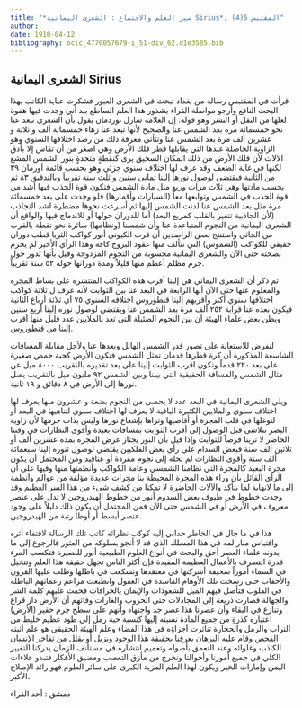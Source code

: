 ```yaml
---
title: "*سير العلم والاجتماع : الشعرى اليمانية Sirius*. المقتبس 5(4)"
author: 
date: 1910-04-12
bibliography: oclc_4770057679-i_51-div_62.d1e3585.bib
---
```




##  الشعرى اليمانية  Sirius 


 قرأت في المقتبس رسالة من بغداد تبحث في الشعرى العبور فشكرت عناية الكاتب بهذا البحث النافع وأرجو مواصلة القراء بشذور هذا العلم الساطع بيد أني وجدت فيها هفوة لعلها من النقل أو النشر وهو قوله: إن العلامة شارل نوردمان يقول بأن الشعرى تبعد عنا نحو  خمسمائة  مرة بعد الشمس عنا والصحيح لأنها تبعد عنا زهاء  خمسمائة  ألف  و  ثلاثة  و  عشرين  ألف  مرة بعد الشمس عنا وتتأتى معرفة ذلك من رصد اختلافها السنوي وهو الزاوية الحاصلة عندها التي يقابلها قطر فلك الأرض وهي اصغر من أن تقاس إلا بأدق الآلات لأن فلك الأرض من ذلك المكان السحيق يرى كنقطةٍ متحدةٍ بنور الشمس المشع لكنها في غاية الضعف وقد عرف لها اختلاف سنوي جزئي وهو بحسب قائمة أورمان  ٣٩  من الثانية فيقتضي لوصول نورها إلينا  ثماني  سنين و  ثلث  سنة تقريباً وبالتدقيق  ٨٣  ثم بحسب مادتها وهي  ثلاث  مرات وربع مثل مادة الشمس فتكون قوة الجذب فيها أشد من قوة الجذب في الشمس وتوابعها معاً (السيارات وأقمارها) فلو وجدت على بعد  خمسمائة  مرة مثل بعد الشمس عنا لدنت الشمس إليها ثم أسرعت نحوها مضطرة لشد التجاذب (لأن الجاذبية تتغير بالقلب كمربع البعد) أما للدوران   حولها أو للاندماج فيها والواقع أن الشعرى اليمانية من النجوم المتباعدة عنا وأن شمسنا (ونظامها) سائرة نحو نقطة بالقرب من الجاثي واستنتج بعض الراصدين أن قرب الكيوني أنور كواكب الثريا قطب دوران حقيقي للكواكب (الشموس) التي تتألف منها عقود البروج كافة وهذا الرأي الأخير لم يجزم بصحته حتى الآن والشعرى اليمانية محسوبة من النجوم المزدوجة وقيل بأنها تدور حول جرم مظلم أعظم منها قليلاً ومدة دورانها حوله  ٥٢  سنة تقريباً. 

 ثم ذكر أن الشعرى اليماني هي إلينا أقرب هذه الكواكب المنتشرة على بساط المجرة والمعلوم عنها حتى الآن أنها الرابعة في البعد عنا بين الثوابت لأنه عرف ل  ثلاثة  كواكب اختلافها سنوي أكثر وأقربهم إلينا قنطوروس اختلافه السنوي  ٧٥  أي  ثلاثة  أرباع الثانية فيكون بعده عنا قرابة  ٢٥٢  ألف  مرة بعد الشمس عنا ويقتضي لوصول نوره إلينا  أربع  سنين ويظن بعض علماء الهيئة أن بين النجوم الضئيلة التي تعد بالملايين عدد قليل   منها أقرب إلينا من قنطوروس. 

 لنفرض للاستعانة على تصور قدر الشمس الهائل وبعدها عنا ولأجل مقابلة المسافات الشاسعة المذكورة أن كرة قطرها قدمان تمثل الشمس فتكون الأرض كحبة حمص صغيرة على بعد  ٢٢٠  قدماً وتكون اقرب الثوابت إلينا على بعد تقديره بالتقريب  ٨٠٠٠  ميل عن مثال الشمس والمسافة الحقيقية التي بيننا وبين الشمس  ٩٢  مليون ميل بالتقريب يصل نورها إلى الأرض في  ٨  دقائق و  ١٩  ثانية. 

 ويلي الشعرى اليمانية في البعد عدد لا يحصى من النجوم بضعة و  عشرون  منها يعرف لها اختلاف سنوي والملايين الكثيرة الباقية لا يعرف لها اختلاف سنوي لتناهيها في البعد أو لتوغلها في قلب المجرة أو أقاصيها وتراها بإشعاع نورها وليس بذات جرمها لأن زاوية البصر تتلاشى قبل الوصول إلى أقرب الثوابت بمسافات بعيدة وأقوى النظارات في وقتنا الحاضر لا ترينا قرصاً للثوابت وإذا قيل بأن النور يجتاز عرض المجرة بمدة  عشرين  ألف  أو  ثلاثين  ألف  سنة فبعض السدام على رأي بعض الفلكيين يقتضي لوصول تنوره إلينا  سبعمائة  ألف  سنة وأقوى النظارات لم تحله إلى نجوم مفردة أو عناقيد ومن المحتمل أن يكون مجرة البعيد كالمجرة التي نظامنا الشمسي وعامة الكواكب وأنظمتها منها وفيها على أن الرأي القائل بأن وراء هذه المجرة المحيطة بنا مجرات عديدة مؤلفة من عوالم وأنظمة   إلى ما لانهاية لما يتأكد والآلات الحاضرة لا تمكنا من كشف شيء من هذا السر العظيم وقد وجدت خطوط في طيوف بعض السدوم أنور من خطوط الهيدروجين لا تدل على عنصر معروف في الأرض أو في الشمس حتى الآن فمن المحتمل أن يكون ذلك دليلاً على وجود عنصر أبسط أو أوطأ رتبة من الهيدروجين. 

 هذا في ما جال في الخاطر حداني إليه كوكب نظرائه كاتب تلك الرسالة لاقتفاء أثره واقتباس منار لمه في هذا المسلك الذي قد لا أنجو بسلوكه من العثور فالرجوع إلى ما يدونه علماء العصر أحق والبحث في أنواع العلوم الطبيعية أنور للبصيرة فتكسب المرء قدرة التصرف بالأعمال العظيمة المفيدة فإن أكثر الناس تجهل حقيقة هذا العلم وتتخيل في السماء أموراً سخيفة أشركتها في معتقدها وتسكعت في باطلها وظلت عليها القرون والأحقاب حتى رسخت تلك الأوهام الفاسدة في العقول وانطبعت مزاعم زعمائهم الباطلة   في القلوب فتأصل فيهم الميل للشعوذات والإيمان بالخرافات فحقت عليهم كلمة الشر والجهالة فصارت ذريعة إلى المجادلات حتى الحروب والغارات وفاتهم أن الأرض دار قراع وتنازع في البقاء وأن عصرنا هذا عصر جد واجتهاد وأنهم على سطح جرم حقير (الأرض) اعتباره كذرةٍ من جميع المادة نسبته إليها كنسبة حبة رمل إلى طود عظيم خليط من التراب والرمل والحجارة تناثرت أجزاؤه في هذا الفضاء وعلم الهيئة الحقيقي هو علم أثبته الفحص وقام عليه البرهان يعرفنا بحقيقة هذا الوجود ويزيل أو يقلل من تفاخر الإنسان الكاذب وغلوائه وعند التعمق بأصوله وتعميم انتشاره في مستأنف الزمان يدركنا التغيير الكلي في جميع أمورنا وأحوالنا ونخرج من مأزق التعصب ومضيق الأفكار فتبدو علاءات اليمن وإمارات الخير ويكون لهذا العلم المزية الكبرى على سائر العلوم فهو رائد الإصلاح الأكبر. 

 دمشق  :  أحد  القراء 
